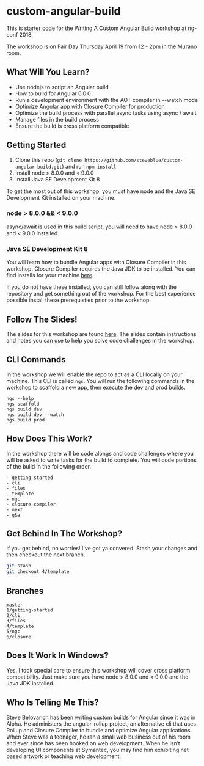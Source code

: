 # custom-angular-build

This is starter code for the Writing A Custom Angular Build workshop at ng-conf 2018.

The workshop is on Fair Day Thursday April 19 from 12 - 2pm in the Murano room.


## What Will You Learn?

- Use nodejs to script an Angular build
- How to build for Angular 6.0.0
- Run a development environment with the AOT compiler in --watch mode
- Optimize Angular app with Closure Compiler for production
- Optimize the build process with parallel async tasks using async / await
- Manage files in the build process
- Ensure the build is cross platform compatible


## Getting Started

1. Clone this repo (`git clone https://github.com/steveblue/custom-angular-build.git`) and run `npm install`
2. Install node > 8.0.0 and < 9.0.0
3. Install Java SE Development Kit 8

To get the most out of this workshop, you must have node and the Java SE Development Kit installed on your machine.

### node > 8.0.0 && < 9.0.0

async/await is used in this build script, you will need to have node > 8.0.0 and < 9.0.0 installed.

### Java SE Development Kit 8

You will learn how to bundle Angular apps with Closure Compiler in this workshop. Closure Compiler requires the Java JDK to be installed. You can find installs for your machine [here](http://www.oracle.com/technetwork/java/javase/downloads/jdk8-downloads-2133151.html).

If you do not have these installed, you can still follow along with the repository and get something out of the workshop. For the best experience possible install these prerequisties prior to the workshop.


## Follow The Slides!

The slides for this workshop are found [here](https://devmagnet.net/slides/custom-angular-build). The slides contain instructions and notes you can use to help you solve code challenges in the workshop.


## CLI Commands

In the workshop we will enable the repo to act as a CLI locally on your machine. This CLI is called `ngs`. You will run the following commands in the workshop to scaffold a new app, then execute the dev and prod builds.

```
ngs --help
ngs scaffold
ngs build dev
ngs build dev --watch
ngs build prod

```

## How Does This Work?

In the workshop there will be code alongs and code challenges where you will be asked to write tasks for the build to complete. You will code portions of the build in the following order.

```
- getting started
- cli
- files
- template
- ngc
- closure compiler
- next
- q&a
```


## Get Behind In The Workshop?

If you get behind, no worries! I've got ya convered. Stash your changes and then checkout the next branch.

```bash
git stash
git checkout 4/template
```

## Branches

```
master
1/getting-started
2/cli
3/files
4/template
5/ngc
6/closure
```

## Does It Work In Windows?

Yes. I took special care to ensure this workshop will cover cross platform compatibility. Just make sure you have node > 8.0.0 and < 9.0.0 and the Java JDK installed.

## Who Is Telling Me This?

Steve Belovarich has been writing custom builds for Angular since it was in Alpha. He administers the angular-rollup project, an alternative cli that uses Rollup and Closure Compiler to bundle and optimize Angular applications. When Steve was a teenager, he ran a small web business out of his room and ever since has been hooked on web development. When he isn’t developing UI components at Symantec, you may find him exhibiting net based artwork or teaching web development.



